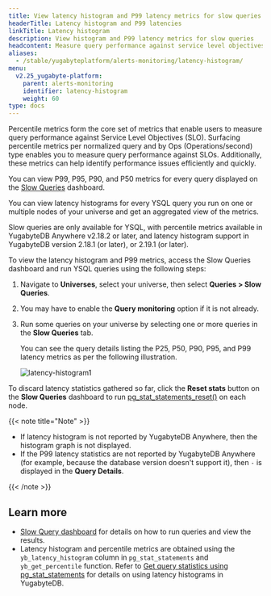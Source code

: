```yaml
---
title: View latency histogram and P99 latency metrics for slow queries
headerTitle: Latency histogram and P99 latencies
linkTitle: Latency histogram
description: View histogram and P99 latency metrics for slow queries
headcontent: Measure query performance against service level objectives
aliases:
  - /stable/yugabyteplatform/alerts-monitoring/latency-histogram/
menu:
  v2.25_yugabyte-platform:
    parent: alerts-monitoring
    identifier: latency-histogram
    weight: 60
type: docs
---
```


Percentile metrics form the core set of metrics that enable users to measure query performance against Service Level Objectives (SLO). Surfacing percentile metrics per normalized query and by Ops (Operations/second) type enables you to measure query performance against SLOs. Additionally, these metrics can help identify performance issues efficiently and quickly.

You can view P99, P95, P90, and P50 metrics for every query displayed on the [Slow Queries](../../../yugabyte-platform/alerts-monitoring/slow-queries-dashboard/) dashboard.

You can view latency histograms for every YSQL query you run on one or multiple nodes of your universe and get an aggregated view of the metrics.

Slow queries are only available for YSQL, with percentile metrics available in YugabyteDB Anywhere v2.18.2 or later, and latency histogram support in YugabyteDB version 2.18.1 (or later), or 2.19.1 (or later).

To view the latency histogram and P99 metrics, access the Slow Queries dashboard and run YSQL queries using the following steps:

1. Navigate to **Universes**, select your universe, then select **Queries > Slow Queries**.
1. You may have to enable the **Query monitoring** option if it is not already.
1. Run some queries on your universe by selecting one or more queries in the **Slow Queries** tab.

    You can see the query details listing the P25, P50, P90, P95, and P99 latency metrics as per the following illustration.

    ![latency-histogram1](/images/yp/alerts-monitoring/slow-queries/latency-histogram1.png)

To discard latency statistics gathered so far, click the  **Reset stats** button on the **Slow Queries** dashboard to run [pg_stat_statements_reset()](https://www.postgresql.org/docs/15/pgstatstatements.html) on each node.

{{< note title="Note" >}}

- If latency histogram is not reported by YugabyteDB Anywhere, then the histogram graph is not displayed.
- If the P99 latency statistics are not reported by YugabyteDB Anywhere (for example, because the database version doesn't support it), then `-` is displayed in the **Query Details**.

{{< /note >}}

## Learn more

- [Slow Query dashboard](../../../yugabyte-platform/alerts-monitoring/slow-queries-dashboard/) for details on how to run queries and view the results.
- Latency histogram and percentile metrics are obtained using the `yb_latency_histogram` column in `pg_stat_statements` and `yb_get_percentile` function. Refer to [Get query statistics using pg_stat_statements](../../../explore/query-1-performance/pg-stat-statements/) for details on using latency histograms in YugabyteDB.
